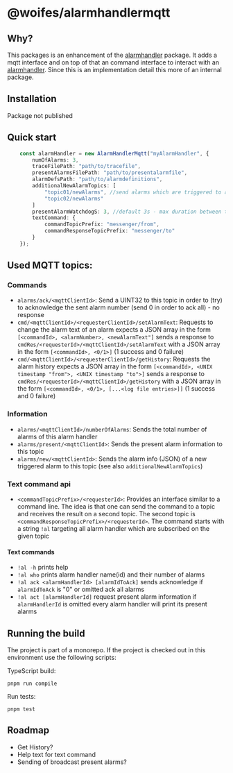 # @woifes/alarmhandlermqtt

## Why?
This packages is an enhancement of the [alarmhandler]("../alarmhandler/) package. It adds a mqtt interface and on top of that an command interface to interact with an [alarmhandler]("../alarmhandler/). Since this is an implementation detail this more of an internal package.

## Installation
Package not published

## Quick start

```typescript
    const alarmHandler = new AlarmHandlerMqtt("myAlarmHandler", {
        numOfAlarms: 3,
        traceFilePath: "path/to/tracefile",
        presentAlarmsFilePath: "path/to/presentalarmfile",
        alarmDefsPath: "path/to/alarmdefinitions",
        additionalNewAlarmTopics: [
            "topic01/newAlarms", //send alarms which are triggered to additional topics (in textual format)
            "topic02/newAlarms"
        ]
        presentAlarmWatchdogS: 3, //default 3s - max duration between the present alarm info (is triggered automatically after this time)
        textCommand: {
            commandTopicPrefix: "messenger/from",
            commandResponseTopicPrefix: "messenger/to"
        }
    });
```

## Used MQTT topics:
### Commands
* `alarms/ack/<mqttClientId>`: Send a UINT32 to this topic in order to (try) to acknowledge the sent alarm number (send 0 in order to ack all) - no response
* `cmd/<mqttClientId>/<requesterClientId>/setAlarmText`: Requests to change the alarm text of an alarm expects a JSON array in the form `[<commandId>, <alarmNumber>, <newAlarmText"]` sends a response to `cmdRes/<requesterId>/<mqttClientId>/setAlarmText` with a JSON array in the form `[<commandId>, <0/1>]` (1 success and 0 failure)
* `cmd/<mqttClientId>/<requesterClientId>/getHistory`: Requests the alarm history expects a JSON array in the form `[<commandId>, <UNIX timestamp "from">, <UNIX timestamp "to">]` sends a response to `cmdRes/<requesterId>/<mqttClientId>/getHistory` with a JSON array in the form `[<commandId>, <0/1>, [...<log file entries>]]` (1 success and 0 failure)
### Information
* `alarms/<mqttClientId>/numberOfAlarms`: Sends the total number of alarms of this alarm handler
* `alarms/present/<mqttClientId>`: Sends the present alarm information to this topic
* `alarms/new/<mqttClientId>`: Sends the alarm info (JSON) of a new triggered alarm to this topic (see also `additionalNewAlarmTopics`)
### Text command api
* `<commandTopicPrefix>/<requesterId>`: Provides an interface similar to a command line. The idea is that one can send the command to a topic and receives the result on a second topic. The second topic is `<commandResponseTopicPrefix>/<requesterId>`. The command starts with a string `!al` targeting all alarm handler which are subscribed on the given topic
#### Text commands
* `!al -h` prints help
* `!al who` prints alarm handler name(id) and their number of alarms
* `!al ack <alarmHandlerId> [alarmIdToAck]` sends acknowledge if `alarmIdToAck` is "0" or omitted ack all alarms
* `!al act [alarmHandlerId]` request present alarm information if `alarmHandlerId` is omitted every alarm handler will print its present alarms

## Running the build

The project is part of a monorepo. If the project is checked out in this environment use the following scripts:

TypeScript build:

```shell
pnpm run compile
```

Run tests:

```shell
pnpm test
```
## Roadmap
* Get History?
* Help text for text command
* Sending of broadcast present alarms?